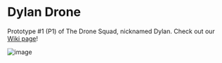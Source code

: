 # Dylan Drone

Prototype #1 (P1) of The Drone Squad, nicknamed Dylan. Check out our [Wiki page](https://github.com/MotionStudioCornell/DylanDrone/wiki)!

![image](https://github.com/MotionStudioCornell/DylanDrone/assets/49817487/d7bf08b1-f1ec-4cc7-aaa5-ec7a7a83d858)
